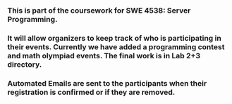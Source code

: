 ### This is part of the coursework for SWE 4538: Server Programming.
### It will allow organizers to keep track of who is participating in their events. Currently we have added a programming contest and math olympiad events. The final work is in Lab 2+3 directory.
### Automated Emails are sent to the participants when their registration is confirmed or if they are removed.



